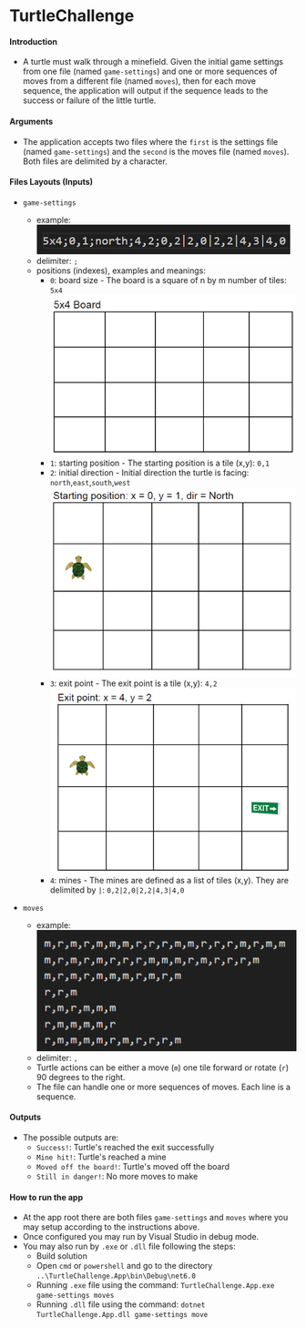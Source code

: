 # TurtleChallenge
#### Introduction
- A turtle must walk through a minefield. Given the initial game settings from one file (named `game-settings`) and one or more sequences of moves from a different file (named `moves`), then for each move sequence, the application will output if the sequence leads to the success or failure of the little turtle.

#### Arguments
- The application accepts two files where the `first` is the settings file (named `game-settings`) and the `second` is the moves file (named `moves`). Both files are delimited by a character.

#### Files Layouts (Inputs)
- `game-settings`
    - example:
    ![alt text](image-4.png)
    - delimiter: `;`
    - positions (indexes), examples and meanings:
        - `0`: board size - The board is a square of n by m number of tiles: `5x4`
        ![alt text](image.png)
        - `1`: starting position - The starting position is a tile (x,y): `0,1`
        - `2`: initial direction - Initial direction the turtle is facing: `north`,`east`,`south`,`west`
        ![alt text](image-1.png)
        - `3`: exit point - The exit point is a tile (x,y): `4,2`
        ![alt text](image-2.png)
        - `4`: mines - The mines are defined as a list of tiles (x,y). They are delimited by `|`: `0,2|2,0|2,2|4,3|4,0`

- `moves`
    - example:
    ![alt text](image-3.png)
    - delimiter: `,`
    - Turtle actions can be either a move (`m`) one tile forward or rotate (`r`) 90 degrees to the right.
    - The file can handle one or more sequences of moves. Each line is a sequence.

#### Outputs
- The possible outputs are:
    - `Success!`: Turtle's reached the exit successfully
    - `Mine hit!`: Turtle's reached a mine
    - `Moved off the board!`: Turtle's moved off the board
    - `Still in danger!`: No more moves to make

#### How to run the app
- At the app root there are both files `game-settings` and `moves` where you may setup according to the instructions above.
- Once configured you may run by Visual Studio in debug mode.
- You may also run by `.exe` or `.dll` file following the steps:
    - Build solution
    - Open `cmd` or `powershell` and go to the directory `..\TurtleChallenge.App\bin\Debug\net6.0`
    - Running `.exe` file using the command: `TurtleChallenge.App.exe game-settings moves`
    - Running `.dll` file using the command: `dotnet TurtleChallenge.App.dll game-settings move`
